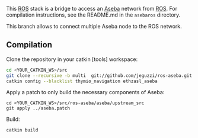 This [ROS] stack is a bridge to access an [Aseba] network from [ROS].
For compilation instructions, see the README.md in the `asebaros` directory.

[Aseba]: http://aseba.wikidot.com
[ROS]: http://www.ros.org

This branch allows to connect multiple Aseba node to the ROS network.

Compilation
-----------

Clone the repository in your catkin [tools] workspace:

```bash
cd <YOUR_CATKIN_WS>/src
git clone --recursive -b multi  git://github.com/jeguzzi/ros-aseba.git
catkin config --blacklist thymio_navigation ethzasl_aseba
```

Apply a patch to only build the necessary components of Aseba:

```
cd <YOUR_CATKIN_WS>/src/ros-aseba/aseba/upstream_src
git apply ../aseba.patch
```

Build:

```
catkin build
```
